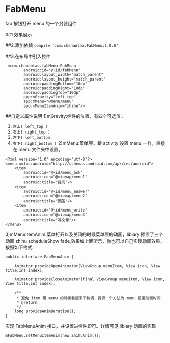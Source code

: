 # FabMenu
fab 按钮打开 menu 的一个封装组件

##1.效果展示

##2.添加依赖
```compile 'com.chenantao:FabMenu:1.0.0'```

##3.在布局中引入控件
```
 <com.chenantao.fabMenu.FabMenu
        android:id="@+id/fabMenu"
        android:layout_width="match_parent"
        android:layout_height="match_parent"
        android:paddingBottom="10dp"
        android:paddingRight="10dp"
        android:paddingTop="10dp"
        app:mGravity="left_top"
        app:mMenu="@menu/menu"
        app:mMenuItemAnim="zhihu"/>
```
##自定义属性说明
1)mGravity:控件的位置，有四个可选值：
1. `左上( left_top )`
2. `右上( right_top )`
3. `左下( left_bottom `
4. `右下( right_bottom )`
2)mMenu:菜单项，跟 activity 设置 menu 一样，直接在 menu 文件夹中设置。
```
<?xml version="1.0" encoding="utf-8"?>
<menu xmlns:android="http://schemas.android.com/apk/res/android">
    <item
        android:id="@+id/menu_ask"
        android:icon="@mipmap/menu1"
        android:title="提问"/>
    <item
        android:id="@+id/menu_answer"
        android:icon="@mipmap/menu2"
        android:title="回答"/>
    <item
        android:id="@+id/menu_write"
        android:icon="@mipmap/menu3"
        android:title="写文章"/>
</menu>
```
3)mMenuItemAnim:菜单打开以及关闭的时候菜单项的动画，libiary 预置了三个动画 zhihu scheduleShow fade,效果如上面所示，你也可以自己实现动画效果，按照如下格式.
```
public interface FabMenuAnim {

	Animator provideOpenAnimator(ViewGroup menuItem, View icon, View title,int index);

	Animator provideCloseAnimator(final ViewGroup menuItem, View icon, View title,int index);

	/**
	 * 避免 item 跟 menu 的动画看起来不协调，提供一个方法为 menu 设置动画时间
	 * @return
	 */
	long provideAnimDuration();
}
```
实现 FabMenuAnim 接口，并设置进控件即可。详情可见 libiary 动画的实现
```
mFabMenu.setMenuItemAnim(new ZhihuAnim());
```
